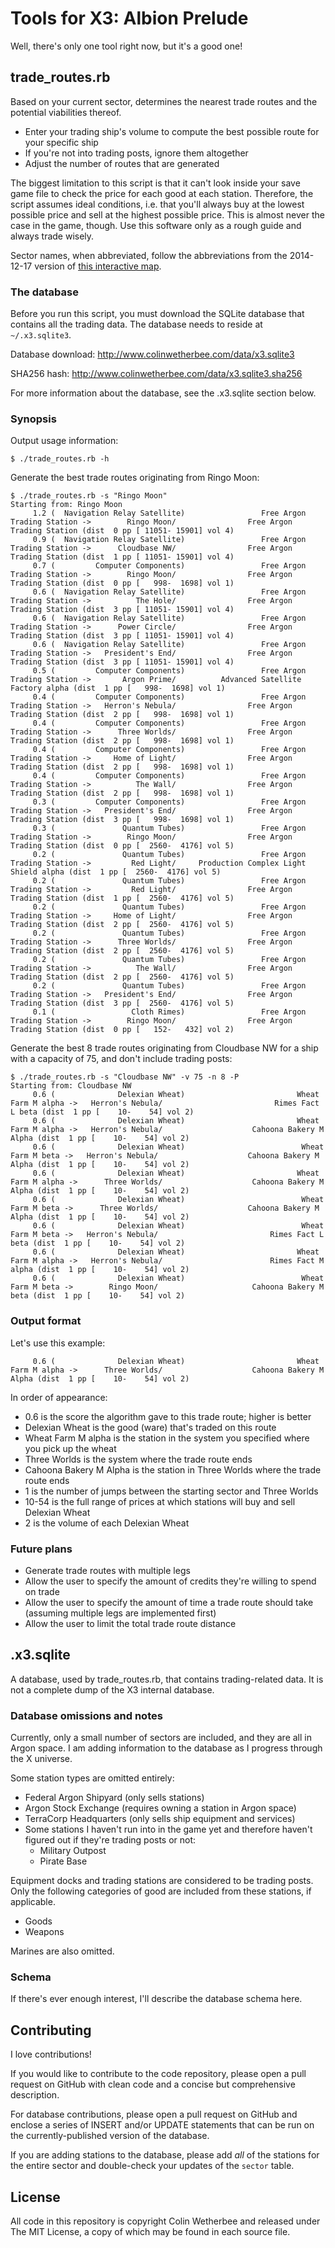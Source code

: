 # Tools for X3: Albion Prelude

Well, there's only one tool right now, but it's a good one!

## trade_routes.rb

Based on your current sector, determines the nearest trade routes and the
potential viabilities thereof.

* Enter your trading ship's volume to compute the best possible route for
  your specific ship
* If you're not into trading posts, ignore them altogether
* Adjust the number of routes that are generated

The biggest limitation to this script is that it can't look inside your save
game file to check the price for each good at each station.  Therefore, the
script assumes ideal conditions, i.e. that you'll always buy at the lowest
possible price and sell at the highest possible price.  This is almost
never the case in the game, though.  Use this software only as a rough guide
and always trade wisely.

Sector names, when abbreviated, follow the abbreviations from the 2014-12-17
version of [this interactive map](http://x3ap.e0b.eu/).

### The database

Before you run this script, you must download the SQLite database that
contains all the trading data.  The database needs to reside at
`~/.x3.sqlite3`.

Database download: http://www.colinwetherbee.com/data/x3.sqlite3

SHA256 hash: http://www.colinwetherbee.com/data/x3.sqlite3.sha256

For more information about the database, see the .x3.sqlite section below.

### Synopsis

Output usage information:

```
$ ./trade_routes.rb -h
```

Generate the best trade routes originating from Ringo Moon:

```
$ ./trade_routes.rb -s "Ringo Moon"
Starting from: Ringo Moon
     1.2 (  Navigation Relay Satellite)                 Free Argon Trading Station ->        Ringo Moon/                Free Argon Trading Station (dist  0 pp [ 11051- 15901] vol 4)
     0.9 (  Navigation Relay Satellite)                 Free Argon Trading Station ->      Cloudbase NW/                Free Argon Trading Station (dist  1 pp [ 11051- 15901] vol 4)
     0.7 (         Computer Components)                 Free Argon Trading Station ->        Ringo Moon/                Free Argon Trading Station (dist  0 pp [   998-  1698] vol 1)
     0.6 (  Navigation Relay Satellite)                 Free Argon Trading Station ->          The Hole/                Free Argon Trading Station (dist  3 pp [ 11051- 15901] vol 4)
     0.6 (  Navigation Relay Satellite)                 Free Argon Trading Station ->      Power Circle/                Free Argon Trading Station (dist  3 pp [ 11051- 15901] vol 4)
     0.6 (  Navigation Relay Satellite)                 Free Argon Trading Station ->   President's End/                Free Argon Trading Station (dist  3 pp [ 11051- 15901] vol 4)
     0.5 (         Computer Components)                 Free Argon Trading Station ->       Argon Prime/          Advanced Satellite Factory alpha (dist  1 pp [   998-  1698] vol 1)
     0.4 (         Computer Components)                 Free Argon Trading Station ->   Herron's Nebula/                Free Argon Trading Station (dist  2 pp [   998-  1698] vol 1)
     0.4 (         Computer Components)                 Free Argon Trading Station ->      Three Worlds/                Free Argon Trading Station (dist  2 pp [   998-  1698] vol 1)
     0.4 (         Computer Components)                 Free Argon Trading Station ->     Home of Light/                Free Argon Trading Station (dist  2 pp [   998-  1698] vol 1)
     0.4 (         Computer Components)                 Free Argon Trading Station ->          The Wall/                Free Argon Trading Station (dist  2 pp [   998-  1698] vol 1)
     0.3 (         Computer Components)                 Free Argon Trading Station ->   President's End/                Free Argon Trading Station (dist  3 pp [   998-  1698] vol 1)
     0.3 (               Quantum Tubes)                 Free Argon Trading Station ->        Ringo Moon/                Free Argon Trading Station (dist  0 pp [  2560-  4176] vol 5)
     0.2 (               Quantum Tubes)                 Free Argon Trading Station ->         Red Light/     Production Complex Light Shield alpha (dist  1 pp [  2560-  4176] vol 5)
     0.2 (               Quantum Tubes)                 Free Argon Trading Station ->         Red Light/                Free Argon Trading Station (dist  1 pp [  2560-  4176] vol 5)
     0.2 (               Quantum Tubes)                 Free Argon Trading Station ->     Home of Light/                Free Argon Trading Station (dist  2 pp [  2560-  4176] vol 5)
     0.2 (               Quantum Tubes)                 Free Argon Trading Station ->      Three Worlds/                Free Argon Trading Station (dist  2 pp [  2560-  4176] vol 5)
     0.2 (               Quantum Tubes)                 Free Argon Trading Station ->          The Wall/                Free Argon Trading Station (dist  2 pp [  2560-  4176] vol 5)
     0.2 (               Quantum Tubes)                 Free Argon Trading Station ->   President's End/                Free Argon Trading Station (dist  3 pp [  2560-  4176] vol 5)
     0.1 (                 Cloth Rimes)                 Free Argon Trading Station ->        Ringo Moon/                Free Argon Trading Station (dist  0 pp [   152-   432] vol 2)
```

Generate the best 8 trade routes originating from Cloudbase NW for a ship with a capacity of 75, and don't include trading posts:

```
$ ./trade_routes.rb -s "Cloudbase NW" -v 75 -n 8 -P
Starting from: Cloudbase NW
     0.6 (              Delexian Wheat)                         Wheat Farm M alpha ->   Herron's Nebula/                         Rimes Fact L beta (dist  1 pp [    10-    54] vol 2)
     0.6 (              Delexian Wheat)                         Wheat Farm M alpha ->   Herron's Nebula/                    Cahoona Bakery M Alpha (dist  1 pp [    10-    54] vol 2)
     0.6 (              Delexian Wheat)                          Wheat Farm M beta ->   Herron's Nebula/                    Cahoona Bakery M Alpha (dist  1 pp [    10-    54] vol 2)
     0.6 (              Delexian Wheat)                         Wheat Farm M alpha ->      Three Worlds/                    Cahoona Bakery M Alpha (dist  1 pp [    10-    54] vol 2)
     0.6 (              Delexian Wheat)                          Wheat Farm M beta ->      Three Worlds/                    Cahoona Bakery M Alpha (dist  1 pp [    10-    54] vol 2)
     0.6 (              Delexian Wheat)                          Wheat Farm M beta ->   Herron's Nebula/                         Rimes Fact L beta (dist  1 pp [    10-    54] vol 2)
     0.6 (              Delexian Wheat)                         Wheat Farm M alpha ->   Herron's Nebula/                        Rimes Fact M alpha (dist  1 pp [    10-    54] vol 2)
     0.6 (              Delexian Wheat)                          Wheat Farm M beta ->        Ringo Moon/                     Cahoona Bakery M beta (dist  1 pp [    10-    54] vol 2)
```

### Output format

Let's use this example:

```
     0.6 (              Delexian Wheat)                         Wheat Farm M alpha ->      Three Worlds/                    Cahoona Bakery M Alpha (dist  1 pp [    10-    54] vol 2)
```

In order of appearance:

* 0.6 is the score the algorithm gave to this trade route; higher is better
* Delexian Wheat is the good (ware) that's traded on this route
* Wheat Farm M alpha is the station in the system you specified where you
    pick up the wheat
* Three Worlds is the system where the trade route ends
* Cahoona Bakery M Alpha is the station in Three Worlds where the trade
    route ends
* 1 is the number of jumps between the starting sector and Three Worlds
* 10-54 is the full range of prices at which stations will buy and sell
  Delexian Wheat
* 2 is the volume of each Delexian Wheat

### Future plans

* Generate trade routes with multiple legs
* Allow the user to specify the amount of credits they're willing to spend on
  trade
* Allow the user to specify the amount of time a trade route should take
  (assuming multiple legs are implemented first)
* Allow the user to limit the total trade route distance

## .x3.sqlite

A database, used by trade_routes.rb, that contains trading-related data.  It
is not a complete dump of the X3 internal database.

### Database omissions and notes

Currently, only a small number of sectors are included, and they are all in
Argon space.  I am adding information to the database as I progress through
the X universe.

Some station types are omitted entirely:
*   Federal Argon Shipyard (only sells stations)
*   Argon Stock Exchange (requires owning a station in Argon space)
*   TerraCorp Headquarters (only sells ship equipment and services)
*   Some stations I haven't run into in the game yet and therefore haven't
    figured out if they're trading posts or not:
    *   Military Outpost
    *   Pirate Base

Equipment docks and trading stations are considered to be trading posts.  Only
the following categories of good are included from these stations, if applicable.
*   Goods
*   Weapons

Marines are also omitted.

### Schema

If there's ever enough interest, I'll describe the database schema here.

## Contributing

I love contributions!

If you would like to contribute to the code repository, please open a pull
request on GitHub with clean code and a concise but comprehensive description.

For database contributions, please open a pull request on GitHub and enclose
a series of INSERT and/or UPDATE statements that can be run on the
currently-published version of the database.

If you are adding stations to the database, please add *all* of the stations
for the entire sector and double-check your updates of the `sector` table.

## License

All code in this repository is copyright Colin Wetherbee and released under
The MIT License, a copy of which may be found in each source file.
